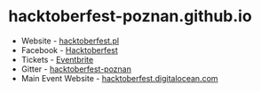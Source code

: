# hacktoberfest-poznan.github.io


* Website - [hacktoberfest.pl](https://hacktoberfest.pl)
* Facebook - [Hacktoberfest](https://facebook.com/hacktoberfest)
* Tickets - [Eventbrite](https://www.eventbrite.com/e/hacktoberfest-in-poznan-tickets-38398144885)
* Gitter - [hacktoberfest-poznan](https://gitter.im/hacktoberfest-poznan/Lobby)
* Main Event Website - [hacktoberfest.digitalocean.com](https://hacktoberfest.digitalocean.com)